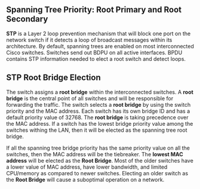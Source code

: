 ## Spanning Tree Priority: Root Primary and Root Secondary

**STP** is a Layer 2 loop prevention mechanism that will block one port on the network switch if it detects a loop of broadcast messages within its architecture.
By default, spanning trees are enabled on most interconnected Cisco switches.
Switches send out BDPU on all active interfaces.
BPDU contains STP information needed to elect a root switch and detect loops.

## STP Root Bridge Election

The switch assigns a **root bridge** within the interconnected switches.
A **root bridge** is the central point of all switches and will be responsible for forwarding the traffic.
The switch selects a **root bridge** by using the switch priority and the MAC address.
Each switch has its own bridge ID and has a default priority value of 32768.
The **root bridge** is taking precedence over the MAC address.
If a switch has the lowest bridge priority value among the switches withing the LAN, then it will be elected as the spanning tree root bridge.

If all the spanning tree bridge priority has the same priority value on all the switches, then the MAC address will be the tiebreaker.
The **lowest MAC address** will be elected as the **Root Bridge**.
Most of the older switches have a lower value of MAC address, have lower bandwidth, and limited CPU/memory as compared to newer switches.
Electing an older switch as the **Root Bridge** will cause a suboptimal operation on a network.
